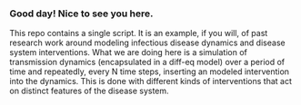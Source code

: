 ### Good day! Nice to see you here.

This repo contains a single script. It is an example, if you will, of past research work around modeling infectious disease dynamics and disease system interventions. What we are doing here is a simulation of transmission dynamics (encapsulated in a diff-eq model) over a period of time and repeatedly, every N time steps, inserting an modeled intervention into the dynamics. This is done with different kinds of interventions that act on distinct features of the disease system. 

